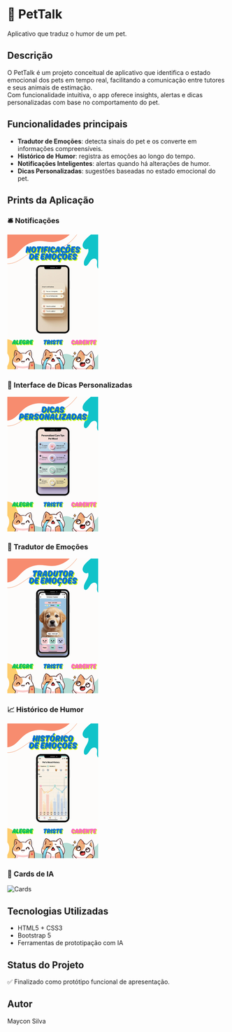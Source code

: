 # 🐾 PetTalk

Aplicativo que traduz o humor de um pet.

## Descrição
O PetTalk é um projeto conceitual de aplicativo que identifica o estado emocional dos pets em tempo real, facilitando a comunicação entre tutores e seus animais de estimação.  
Com funcionalidade intuitiva, o app oferece insights, alertas e dicas personalizadas com base no comportamento do pet.

## Funcionalidades principais
- **Tradutor de Emoções**: detecta sinais do pet e os converte em informações compreensíveis.
- **Histórico de Humor**: registra as emoções ao longo do tempo.
- **Notificações Inteligentes**: alertas quando há alterações de humor.
- **Dicas Personalizadas**: sugestões baseadas no estado emocional do pet.

## Prints da Aplicação

### 🛎️ Notificações  
![Notificações](assets/notificacoes.png)

### 🎯 Interface de Dicas Personalizadas  
![Dicas Personalizadas](assets/dicas.png)

### 💬 Tradutor de Emoções  
![Tradutor](assets/tradutor_de_emocoes.png)

### 📈 Histórico de Humor  
![Histórico](assets/historico_de_emocoes.png)

### 🧠 Cards de IA  
![Cards](assets/cards.PNG)

## Tecnologias Utilizadas
- HTML5 + CSS3  
- Bootstrap 5  
- Ferramentas de prototipação com IA

## Status do Projeto
✅ Finalizado como protótipo funcional de apresentação.

## Autor
Maycon Silva
